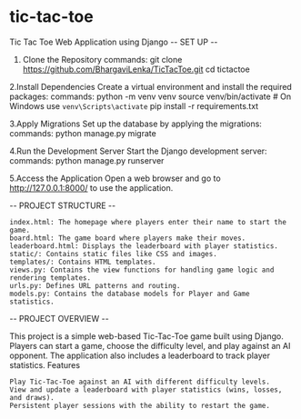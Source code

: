 # tic-tac-toe
Tic Tac Toe Web Application using Django
-- SET UP --
1. Clone the Repository
commands:
	git clone https://github.com/BhargaviLenka/TicTacToe.git
	cd tictactoe

2.Install Dependencies
Create a virtual environment and install the required packages:
commands:
	python -m venv venv
	source venv/bin/activate  # On Windows use `venv\Scripts\activate`
	pip install -r requirements.txt

3.Apply Migrations
Set up the database by applying the migrations:
commands:
	python manage.py migrate
	
4.Run the Development Server
Start the Django development server:
commands:
	python manage.py runserver

5.Access the Application
	Open a web browser and go to http://127.0.0.1:8000/ to use the application.

-- PROJECT STRUCTURE --

    index.html: The homepage where players enter their name to start the game.
    board.html: The game board where players make their moves.
    leaderboard.html: Displays the leaderboard with player statistics.
    static/: Contains static files like CSS and images.
    templates/: Contains HTML templates.
    views.py: Contains the view functions for handling game logic and rendering templates.
    urls.py: Defines URL patterns and routing.
    models.py: Contains the database models for Player and Game statistics.

-- PROJECT OVERVIEW --

This project is a simple web-based Tic-Tac-Toe game built using Django. Players can start a game, choose the difficulty level, and play against an AI opponent. The application also includes a leaderboard to track player statistics.
Features

    Play Tic-Tac-Toe against an AI with different difficulty levels.
    View and update a leaderboard with player statistics (wins, losses, and draws).
    Persistent player sessions with the ability to restart the game.
